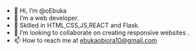 - 👋 Hi, I’m @oEbuka
- 👀 I’m a web developer.
- 🌱 Skilled in HTML,CSS,JS,REACT and Flask.
- 💞️ I’m looking to collaborate on creating responsive websites .
- 📫 How to reach me at ebukaobiora10@gmail.com

<!---
oEbuka/oEbuka is a ✨ special ✨ repository because its `README.md` (this file) appears on your GitHub profile.
You can click the Preview link to take a look at your changes.
--->
